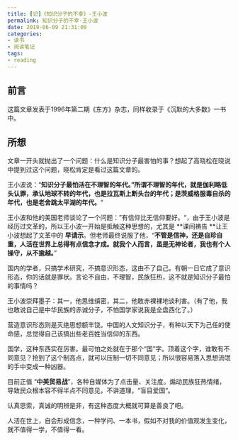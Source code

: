 ```yaml
---
title: [记]《知识分子的不幸》-王小波
permalink: 知识分子的不幸-王小波
date: 2019-06-09 21:31:09
categories:
- 读书
- 阅读笔记
tags:
- reading
---
```


## 前言 

这篇文章发表于1996年第二期《东方》杂志，同样收录于《沉默的大多数》一书中。 

## 所想 

文章一开头就抛出了一个问题：什么是知识分子最害怕的事？想起了高晓松在晓说中提到过这个问题，晓松肯定是看过这篇文章的。 

王小波说：“**知识分子最怕活在不理智的年代。”所谓不理智的年代，就是伽利略低头认罪，承认地球不转的年代，也是拉瓦斯上断头台的年代；是茨威格服毒自杀的年代，也是老舍跳太平湖的年代。**“ 

王小波和他的美国老师谈论了一个问题：”有信仰比无信仰要好。“，由于王小波是经历过文革的，所以王小波一开始是抵触这种思想的，尤其是 **课间祷告 **让王小波想起了文革中的 **早请示**。但老师最终说服了他，“**不管是信神，还是自珍自重，人活在世界上总得有点信念才成。就我个人而言，虽是无神论者，我也有个人操守，从不逾越。**” 

国内的学者，只搞学术研究，不搞意识形态，这由不了自己。有朝一日它成了意识形态，你的话就是罪状。言论不自由，不理智，民族狂热，这不就是知识分子最怕的事情吗？ 

王小波崇拜墨子：其一，他思维缜密，其二，他敢赤裸裸地谈利害。（有了他，我也敢说自己是中华民族的赤诚分子，不怕国学家说我是全盘西化了。） 

营造意识形态则是灭绝思想额丰饶。中国的人文知识分子，有种以天下为己任的使命感，总觉得自己该搞出些老百姓当信仰的东西。 

国学，这种东西实在厉害。最可怕之处就在于那个“国”字。顶着这个字，谁敢有不同意见？抢到了这个制高点，就可以压制一切不同意见；所以很容易落入思想流氓的手中变成一种凶器。 

目前正值 “**中美贸易战**”，各种自媒体为了点击量、关注度。煽动民族狂热情绪，导致民众根本容不得半点不同意见，不讲道理，“盲目爱国“。 

认真思索，真诚的明辨是非，有这种态度大概就可算是善良了吧。 

人活在世上，自会形成信念，一种学问、一本书，假如不对我的价值观发生变化，就不值得一学，不值得一看。 